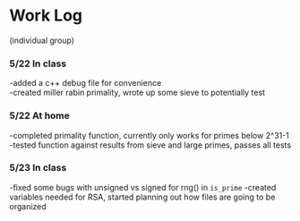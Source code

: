 # Work Log
(individual group)
### 5/22 In class
-added a c++ debug file for convenience  
-created miller rabin primality, wrote up some sieve to potentially test  

### 5/22 At home
-completed primality function, currently only works for primes below 2^31-1  
-tested function against results from sieve and large primes, passes all tests  

### 5/23 In class
-fixed some bugs with unsigned vs signed for rng() in `is_prime`
-created variables needed for RSA, started planning out how files are going to be organized